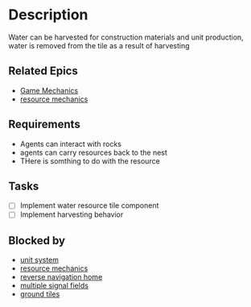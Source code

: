 # Description

Water can be harvested for construction materials and unit production, water is removed from the tile as a result of harvesting
## Related Epics
- [Game Mechanics](Game%20Mechanics.md)
- [resource mechanics](resource%20mechanics.md)

## Requirements

- Agents can interact with rocks
- agents can carry resources back to the nest
- THere is somthing to do with the resource

## Tasks 

- [ ] Implement water resource tile component
- [ ] Implement harvesting behavior

## Blocked by 

- [unit system](unit%20system.md)
- [resource mechanics](resource%20mechanics.md)
- [reverse navigation home](reverse%20navigation%20home.md)
- [multiple signal fields](multiple%20signal%20fields.md)
- [ground tiles](ground%20tiles.md)